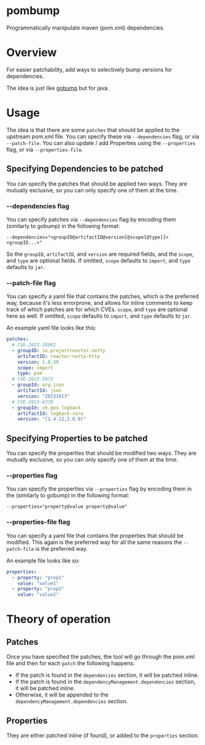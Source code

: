 # pombump

Programmatically manipulate maven (pom.xml) dependencies.

# Overview

For easier patchability, add ways to selectively bump versions for dependencies.

The idea is just like [gobump](https://github.com/chainguard-dev/gobump) but for
java.

# Usage

The idea is that there are some `patches` that should be applied to the upstream
pom.xml file. You can specify these via `--dependencies` flag, or via
`--patch-file`. You can also update / add Properties using the `--properties`
flag, or via `--properties-file`.

## Specifying Dependencies to be patched

You can specify the patches that should be applied two ways. They are mutually
exclusive, so you can only specify one of them at the time.

### --dependencies flag

You can specify patches via `--dependencies` flag by encoding them
(similarly to gobump) in the following format:

```shell
--dependencies="<groupID@artifactID@version[@scope[@type]]> <groupID...>"
```

So the `groupID`, `artifactID`, and `version` are required fields, and the
`scope`, and `type` are optional fields. If omitted, `scope` defaults to
`import`, and `type` defaults to `jar`.

### --patch-file flag

You can specify a yaml file that contains the patches, which is the preferred
way, because it's less errorprone, and allows for inline comments to keep track
of which patches are for which CVEs. `scope`, and `type` are optional here as
well. If omitted, `scope` defaults to `import`, and `type` defaults to `jar`.

An example yaml file looks like this:
```yaml
patches:
  # CVE-2023-34062
  - groupID: io.projectreactor.netty
    artifactID: reactor-netty-http
    version: 1.0.39
    scope: import
    type: pom
  # CVE-2023-5072
  - groupId: org.json
    artifactId: json
    version: "20231013"
  # CVE-2023-6378
  - groupId: ch.qos.logback
    artifactId: logback-core
    version: "[1.4.12,2.0.0)"
```

## Specifying Properties to be patched

You can specify the properties that should be modified two ways. They are
mutually exclusive, so you can only specify one of them at the time.

### --properties flag

You can specify the properties via `--properties` flag by encoding them in the
(similarly to gobump) in the following format:

```shell
--properties="property@value property@value"
```
### --properties-file flag

You can specify a yaml file that contains the properties that should be
modified. This again is the preferred way for all the same reasons the
`--patch-file` is the preferred way.

An example file looks like so:
```yaml
properties:
  - property: "prop1"
    value: "value1"
  - property: "prop2"
    value: "value2"
```
# Theory of operation

## Patches

Once you have specified the patches, the tool will go through the pom.xml file
and then for each `patch` the following happens:

* If the patch is found in the `dependencies` section, it will be patched
inline.
* If the patch is found in the `dependencyManagement.dependencies` section, it
will be patched inline.
* Otherwise, it will be appended to the `dependencyManagement.dependencies`
section.

## Properties

They are either patched inline (if found), or added to the `properties` section.
